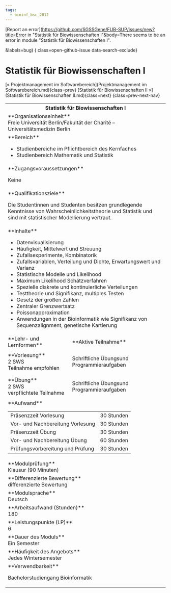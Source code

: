 ```yaml
---
tags:
  - bioinf_bsc_2012
---
```

[Report an error](https://github.com/SGSSGene/FUB-SUP/issues/new?title=Error in "Statistik für Biowissenschaften I"&body=There seems to be an error in module "Statistik für Biowissenschaften I".

<Describe here a slightly more detailed description of what is wrong>&labels=bug)
{ class=open-github-issue data-search-exclude}

# Statistik für Biowissenschaften I

[« Projektmanagement im Softwarebereich](Projektmanagement im Softwarebereich.md){class=prev}
[Statistik für Biowissenschaften II »](Statistik für Biowissenschaften II.md){class=next}
{class=prev-next-nav}

<table markdown id="moduledesc">
<tr markdown class="moduledesc_head"><th colspan="2">Statistik für Biowissenschaften I </th></tr>
<tr markdown><td colspan="2">**Organisationseinheit**   <br>Freie Universität Berlin/Fakultät der Charité – Universitätsmedizin Berlin</td></tr>

<tr markdown><td colspan="2">**Bereich**<br>


- Studienbereiche im Pflichtbereich des Kernfaches
- Studienbereich Mathematik und Statistik

</td></tr>

<tr markdown><td colspan="2">**Zugangsvoraussetzungen** <br>

Keine


</td></tr>
<tr markdown><td colspan="2">**Qualifikationsziele**    <br>

Die Studentinnen und Studenten besitzen grundlegende Kenntnisse von
Wahrscheinlichkeitstheorie und Statistik und sind mit statistischer
Modellierung vertraut.


</td></tr>
<tr markdown><td colspan="2">**Inhalte**                <br>


- Datenvisualisierung
- Häufigkeit, Mittelwert und Streuung
- Zufallsexperimente, Kombinatorik
- Zufallsvariablen, Verteilung und Dichte, Erwartungswert und Varianz
- Statistische Modelle und Likelihood
- Maximum Likelihood Schätzverfahren
- Spezielle diskrete und kontinuierliche Verteilungen
- Testtheorie und Signifikanz, multiples Testen
- Gesetz der großen Zahlen
- Zentraler Grenzwertsatz
- Poissonapproximation
- Anwendungen in der Bioinformatik wie Signifikanz von Sequenzalignment,
  genetische Kartierung


</td></tr>

<tr markdown><td>**Lehr- und Lernformen**</td><td>**Aktive Teilnahme**</td></tr>
<tr markdown><td> **Vorlesung** <br>2 SWS <br> Teilnahme empfohlen</td><td>

Schriftliche Übungsund Programmieraufgaben
</td></tr>
<tr markdown><td> **Übung** <br>2 SWS <br> verpflichtete Teilnahme</td><td>

Schriftliche Übungsund Programmieraufgaben
</td></tr>
<tr markdown><td colspan="2">**Aufwand**                <br>
<table class="aufwand_table">
<tr><td>Präsenzzeit Vorlesung</td><td>30 Stunden</td></tr>
<tr><td>Vor- und Nachbereitung Vorlesung</td><td>30 Stunden</td></tr>
<tr><td>Präsenzzeit Übung</td><td>30 Stunden</td></tr>
<tr><td>Vor- und Nachbereitung Übung</td><td>60 Stunden</td></tr>
<tr><td>Prüfungsvorbereitung und Prüfung</td><td>30 Stunden</td></tr>
</table>

</td></tr>
<tr markdown><td colspan="2">**Modulprüfung**             <br>Klausur (90 Minuten)


</td></tr>
<tr markdown><td colspan="2">**Differenzierte Bewertung** <br>differenzierte Bewertung

</td></tr>
<tr markdown><td colspan="2">**Modulsprache**             <br>Deutsch</td></tr>
<tr markdown><td colspan="2">**Arbeitsaufwand (Stunden)** <br>180</td></tr>
<tr markdown><td colspan="2">**Leistungspunkte (LP)**     <br>6</td></tr>
<tr markdown><td colspan="2">**Dauer des Moduls**         <br>Ein Semester</td></tr>
<tr markdown><td colspan="2">**Häufigkeit des Angebots**  <br>Jedes Wintersemester</td></tr>
<tr markdown><td colspan="2">**Verwendbarkeit**           <br>

Bachelorstudiengang Bioinformatik


</td></tr>

</table>
